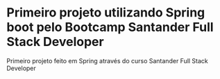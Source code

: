# Primeiro projeto utilizando Spring boot pelo Bootcamp Santander Full Stack Developer #


Primeiro projeto feito em Spring através do curso Santander Full Stack Developer